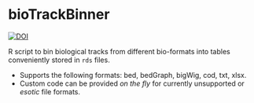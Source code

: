 # bioTrackBinner

[![DOI](https://zenodo.org/badge/169576989.svg)](https://zenodo.org/badge/latestdoi/169576989)

R script to bin biological tracks from different bio-formats into tables conveniently stored in `rds` files.

- Supports the following formats: bed, bedGraph, bigWig, cod, txt, xlsx.
- Custom code can be provided *on the fly* for currently unsupported or *esotic* file formats.
